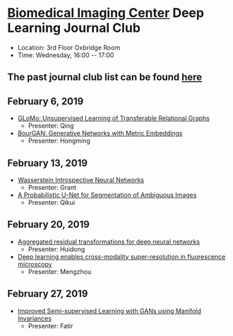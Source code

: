 
# [Biomedical Imaging Center](http://biotech.rpi.edu/centers/bic) Deep Learning Journal Club

* Location: 3rd Floor Oxbridge Room
* Time: Wednesday, 16:00 -- 17:00

## The past journal club list can be found [here](past_list.md)


## February 6, 2019
* [GLoMo: Unsupervised Learning of Transferable Relational Graphs](https://papers.nips.cc/paper/8110-glomo-unsupervised-learning-of-transferable-relational-graphs)
  * Presenter: Qing
* [BourGAN: Generative Networks with Metric Embeddings](https://papers.nips.cc/paper/7495-bourgan-generative-networks-with-metric-embeddings)
  * Presenter: Hongming


## February 13, 2019
* [Wasserstein Introspective Neural Networks](http://openaccess.thecvf.com/content_cvpr_2018/papers_backup/Lee_Wasserstein_Introspective_Neural_CVPR_2018_paper.pdf)
  * Presenter: Grant
* [A Probabilistic U-Net for Segmentation of Ambiguous Images](https://papers.nips.cc/paper/7928-a-probabilistic-u-net-for-segmentation-of-ambiguous-images)
  * Presenter: Qikui

## February 20, 2019

* [Aggregated residual transformations for deep neural networks](http://openaccess.thecvf.com/content_cvpr_2017/papers/Xie_Aggregated_Residual_Transformations_CVPR_2017_paper.pdf)
  * Presenter: Huidong
* [Deep learning enables cross-modality super-resolution in fluorescence microscopy](https://www.nature.com/articles/s41592-018-0239-0)
  * Presenter: Mengzhou

## February 27, 2019

* [Improved Semi-supervised Learning with GANs using Manifold Invariances](https://arxiv.org/abs/1705.08850)
  * Presenter: Fatir




